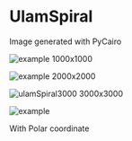 # UlamSpiral

Image generated with PyCairo
 
![example](https://user-images.githubusercontent.com/69840782/157932604-2bdc6fa2-4944-49dd-be3d-9b9a4eee63a6.png)
1000x1000


![example](https://user-images.githubusercontent.com/69840782/158149709-62669a12-a6fa-4ad0-9210-76e1047c2f92.png)
2000x2000


![ulamSpiral3000](https://user-images.githubusercontent.com/69840782/158756152-e66a6f35-9c72-4986-a5af-f3711b795cb5.png)
3000x3000



![example](https://user-images.githubusercontent.com/69840782/159162302-9650fc2e-41d2-4475-b534-ef30bcdcc2e7.png)

With Polar coordinate
